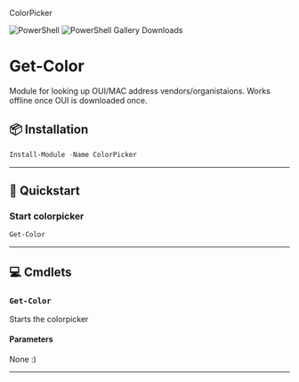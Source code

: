 ColorPicker

![PowerShell](https://img.shields.io/badge/PowerShell-5+-blue)
![PowerShell Gallery Downloads](https://img.shields.io/powershellgallery/dt/ColorPicker)

# Get-Color
Module for looking up OUI/MAC address vendors/organistaions. Works offline once OUI is downloaded once.

## 📦 Installation
```powershell
Install-Module -Name ColorPicker
```

---

## 🚀 Quickstart

### Start colorpicker

```powershell
Get-Color
```
---

## 💻 Cmdlets

### `Get-Color`

Starts the colorpicker

#### Parameters

None :)

---
